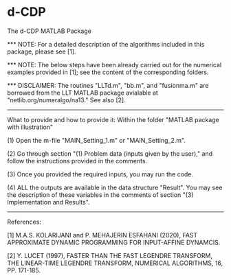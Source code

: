 # d-CDP
The d-CDP MATLAB Package

*** NOTE: For a detailed description of the algorithms included in this package, please see [1]. 

*** NOTE: The below steps have been already carried out for the numerical examples provided in [1]; see the content of the corresponding folders.
   
*** DISCLAIMER: The routines "LLTd.m", "bb.m", and "fusionma.m" are borrowed from the LLT MATLAB package avialable at "netlib.org/numeralgo/na13." See also [2].

-------------------------------

What to provide and how to provide it: Within the folder "MATLAB package with illustration"

(1) Open the m-file "MAIN_Setting_1.m" or "MAIN_Setting_2.m".

(2) Go through section "(1) Problem data (inputs given by the user)," and follow the instructions provided in the comments.

(3) Once you provided the required inputs, you may run the code.

(4) ALL the outputs are available in the data structure "Result". You may see the description of these variables in the comments of section "(3) Implementation and Results".

-------------------------------
References:

[1] M.A.S. KOLARIJANI and P. MEHAJERIN ESFAHANI (2020), FAST APPROXIMATE DYNAMIC PROGRAMMING FOR INPUT-AFFINE DYNAMCIS.

[2] Y. LUCET (1997), FASTER THAN THE FAST LEGENDRE TRANSFORM, THE LINEAR-TIME LEGENDRE TRANSFORM, NUMERICAL ALGORITHMS, 16, PP. 171-185.
